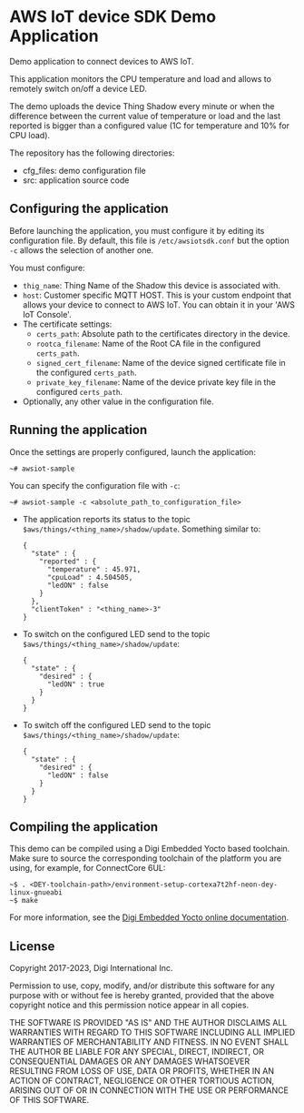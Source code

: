 AWS IoT device SDK Demo Application
===================================
Demo application to connect devices to AWS IoT.

This application monitors the CPU temperature and load and allows to remotely
switch on/off a device LED.

The demo uploads the device Thing Shadow every minute or when the difference
between the current value of temperature or load and the last reported is bigger
than a configured value (1C for temperature and 10% for CPU load).

The repository has the following directories:

* cfg_files: demo configuration file
* src: application source code

Configuring the application
---------------------------
Before launching the application, you must configure it by editing its
configuration file. By default, this file is `/etc/awsiotsdk.conf` but the
option `-c` allows the selection of another one.

You must configure:
* `thig_name`: Thing Name of the Shadow this device is associated with.
* `host`: Customer specific MQTT HOST.
  This is your custom endpoint that allows your device to connect to AWS IoT.
  You can obtain it in your 'AWS IoT Console'.
* The certificate settings:
    * `certs_path`: Absolute path to the certificates directory in the device.
    * `rootca_filename`: Name of the Root CA file in the configured
      `certs_path`.
    * `signed_cert_filename`: Name of the device signed certificate file in
      the configured `certs_path`.
    * `private_key_filename`: Name of the device private key file in the
      configured `certs_path`.
* Optionally, any other value in the configuration file.

Running the application
-----------------------
Once the settings are properly configured, launch the application:
```
~# awsiot-sample
```
You can specify the configuration file with `-c`:
```
~# awsiot-sample -c <absolute_path_to_configuration_file>
```
* The application reports its status to the topic
  `$aws/things/<thing_name>/shadow/update`. Something similar to:
  ```
  {
    "state" : {
      "reported" : {
        "temperature" : 45.971,
        "cpuLoad" : 4.504505,
        "ledON" : false
      }
    },
    "clientToken" : "<thing_name>-3"
  }
  ```
* To switch on the configured LED send to the topic
  `$aws/things/<thing_name>/shadow/update`:
  ```
  {
    "state" : {
      "desired" : {
        "ledON" : true
      }
    }
  }
  ```
* To switch off the configured LED send to the topic
  `$aws/things/<thing_name>/shadow/update`:
  ```
  {
    "state" : {
      "desired" : {
        "ledON" : false
      }
    }
  }
  ```

Compiling the application
-------------------------
This demo can be compiled using a Digi Embedded Yocto based toolchain. Make
sure to source the corresponding toolchain of the platform you are using,
for example, for ConnectCore 6UL:

```
~$ . <DEY-toolchain-path>/environment-setup-cortexa7t2hf-neon-dey-linux-gnueabi
~$ make
```

For more information, see the [Digi Embedded Yocto online documentation](https://github.com/digi-embedded/meta-digi).

License
-------
Copyright 2017-2023, Digi International Inc.

Permission to use, copy, modify, and/or distribute this software for any purpose
with or without fee is hereby granted, provided that the above copyright notice
and this permission notice appear in all copies.

THE SOFTWARE IS PROVIDED "AS IS" AND THE AUTHOR DISCLAIMS ALL WARRANTIES WITH
REGARD TO THIS SOFTWARE INCLUDING ALL IMPLIED WARRANTIES OF MERCHANTABILITY AND
FITNESS. IN NO EVENT SHALL THE AUTHOR BE LIABLE FOR ANY SPECIAL, DIRECT,
INDIRECT, OR CONSEQUENTIAL DAMAGES OR ANY DAMAGES WHATSOEVER RESULTING FROM LOSS
OF USE, DATA OR PROFITS, WHETHER IN AN ACTION OF CONTRACT, NEGLIGENCE OR OTHER
TORTIOUS ACTION, ARISING OUT OF OR IN CONNECTION WITH THE USE OR PERFORMANCE OF
THIS SOFTWARE.
